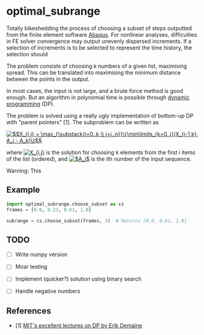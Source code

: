 # optimal_subrange

Totally bikeshedding the process of choosing a subset of 
steps outputted from the finite element software [Abaqus](https://www.3ds.com/products-services/simulia/products/abaqus/abaquscae/). For nonlinear analyses, difficulties in FE solver convergence may output unevenly dispersed increments. If a selection of increments is to be selected to represent the time history, the selection should 

The problem consists of choosing k numbers of a given list, maximising spread. This can be translated into maximising the minimum distance between the points in the output. 

In most cases, the input is not large, and a brute force method is good enough. But an algorithm in polynomial time is possible through [dynamic programming](https://en.wikipedia.org/wiki/Dynamic_programming) (DP).

The problem is solved using a really ugly implementation of bottom-up DP with "parent pointers" [1]. The subproblem can be written as

<a href="https://www.codecogs.com/eqnedit.php?latex=$$X_{i,j}&space;=&space;\max_{\substack{i=0..k&space;\\&space;j=i..n}}\{\min\limits_{k=0..j}(X_{i-1,k},&space;A_i&space;-&space;A_k)\}$$" target="_blank"><img src="https://latex.codecogs.com/gif.latex?$$X_{i,j}&space;=&space;\max_{\substack{i=0..k&space;\\&space;j=i..n}}\{\min\limits_{k=0..j}(X_{i-1,k},&space;A_i&space;-&space;A_k)\}$$" title="$$X_{i,j} = \max_{\substack{i=0..k \\ j=i..n}}\{\min\limits_{k=0..j}(X_{i-1,k}, A_i - A_k)\}$$" /></a>

where <a href="https://www.codecogs.com/eqnedit.php?latex=X_{i,j}" target="_blank"><img src="https://latex.codecogs.com/gif.latex?X_{i,j}" title="X_{i,j}" /></a> is the solution for choosing k elements from the first i items of the list (ordered), and <a href="https://www.codecogs.com/eqnedit.php?latex=$A_i$" target="_blank"><img src="https://latex.codecogs.com/gif.latex?$A_i$" title="$A_i$" /></a> is the ith number of the input sequence.

Warning: This 

## Example

```python
import optimal_subrange.choose_subset as cs
frames = [0.0, 0.23, 0.61, 1.0]

subrange = cs.choose_subset(frames, 3)  # Returns [0.0, 0.61, 1.0]
```


## TODO
 - [ ] Write numpy version
 - [ ] Moar testing
 - [ ] Implement (quicker?) solution using binary search
 - [ ] Handle negative numbers


## References
 - [1] [MIT's excellent lectures on DP by Erik Demaine](https://ocw.mit.edu/courses/electrical-engineering-and-computer-science/6-006-introduction-to-algorithms-fall-2011/lecture-videos/lecture-19-dynamic-programming-i-fibonacci-shortest-paths/)

